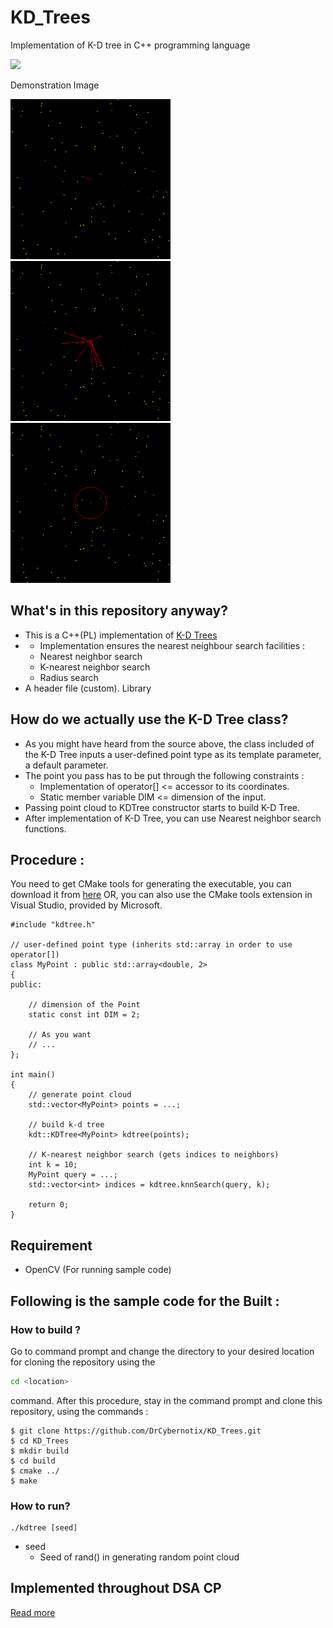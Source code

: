 # KD_Trees
Implementation of K-D tree in C++ programming language
<div>
<img src=https://upload.wikimedia.org/wikipedia/commons/thumb/4/48/Kdtreeogg.ogv/436px--Kdtreeogg.ogv.jpg>
 </div>

 Demonstration Image

<img src=https://github.com/DrCybernotix/KD_Trees/blob/main/kd%20tree/kdtree_I0.png width=256> <img src=https://github.com/DrCybernotix/KD_Trees/blob/main/kd%20tree/kdtree_I1.png width=256> <img src=https://github.com/DrCybernotix/KD_Trees/blob/main/kd%20tree/kdtree_I2.png width=256>

## What's in this repository anyway?
- This is a C++(PL) implementation of [K-D Trees](https://en.wikipedia.org/wiki/K-d_tree)
- - Implementation ensures the nearest neighbour search facilities : 
  - Nearest neighbor search
  - K-nearest neighbor search
  - Radius search
- A header file (custom). Library

## How do we actually use the K-D Tree class?
- As you might have heard from the source above, the class included of the K-D Tree inputs a user-defined point type as its template parameter, a default parameter.
- The point you pass has to be put through the following constraints : 
  - Implementation of operator[] <= accessor to its coordinates.
  - Static member variable DIM <= dimension of the input.
- Passing point cloud to KDTree constructor starts to build K-D Tree.
- After implementation of K-D Tree, you can use Nearest neighbor search functions.

## Procedure : 
You need to get CMake tools for generating the executable, you can download it from [here](https://cmake.org/download/)
OR, you can also use the CMake tools extension in Visual Studio, provided by Microsoft.

```
#include "kdtree.h"

// user-defined point type (inherits std::array in order to use operator[])
class MyPoint : public std::array<double, 2>
{
public:

	// dimension of the Point
	static const int DIM = 2;

	// As you want
	// ...
};

int main()
{
	// generate point cloud
	std::vector<MyPoint> points = ...;

	// build k-d tree
	kdt::KDTree<MyPoint> kdtree(points);

	// K-nearest neighbor search (gets indices to neighbors)
	int k = 10;
	MyPoint query = ...;
	std::vector<int> indices = kdtree.knnSearch(query, k);

	return 0;
}

```

## Requirement

- OpenCV (For running sample code)

## Following is the sample code for the Built : 

### How to build ? 

Go to command prompt and change the directory to your desired location for cloning the repository using the 
```sh
cd <location>
```
command.
After this procedure, stay in the command prompt and clone this repository, using the commands :  
```
$ git clone https://github.com/DrCybernotix/KD_Trees.git
$ cd KD_Trees
$ mkdir build
$ cd build
$ cmake ../
$ make
```

### How to run?
```
./kdtree [seed]
```
- seed
    - Seed of rand() in generating random point cloud

## Implemented throughout DSA CP
 [Read more](https://www.cs.cmu.edu/~ckingsf/bioinfo-lectures/kdtrees.pdf)
